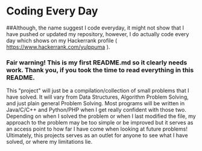 # Coding Every Day

##Although, the name suggest I code everyday, it might not show that I have pushed or updated my repository, however, I do actually code every day which shows on my Hackerrank profile ( https://www.hackerrank.com/yulppuma ).

### Fair warning! This is my first README.md so it clearly needs work. Thank you, if you took the time to read everything in this README.

This "project" will just be a compilation/collection of small problems that I have solved. It will vary from Data Structures, Algorithm Problem Solving, and just plain general Problem Solving. Most programs will be written in Java/C/C++ and Python/PHP when I get really confident with those two. Depending on when I solved the problem or when I last modified the file, my approach to the problem may be too simple or be improved but it serves as an access point to how far I have come when looking at future problems! Ultimately, this projects serves as an outlet for anyone to see what I have solved, or where my limitations lie. 

